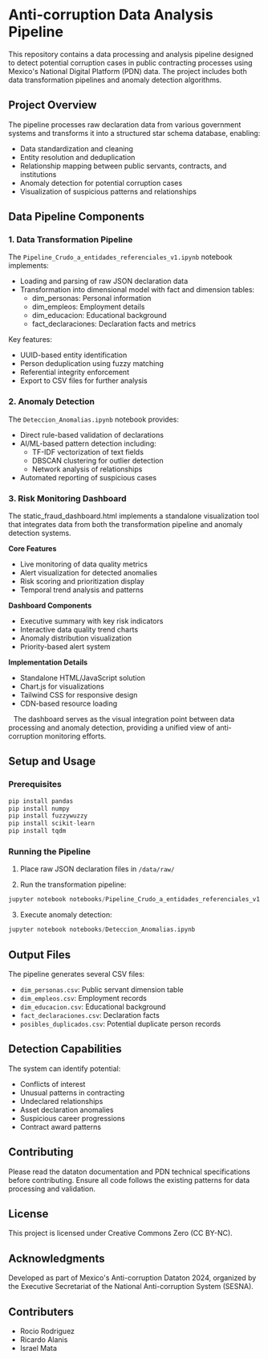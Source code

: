 # Anti-corruption Data Analysis Pipeline

This repository contains a data processing and analysis pipeline designed to detect potential corruption cases in public contracting processes using Mexico's National Digital Platform (PDN) data. The project includes both data transformation pipelines and anomaly detection algorithms.

## Project Overview

The pipeline processes raw declaration data from various government systems and transforms it into a structured star schema database, enabling:

- Data standardization and cleaning
- Entity resolution and deduplication
- Relationship mapping between public servants, contracts, and institutions  
- Anomaly detection for potential corruption cases
- Visualization of suspicious patterns and relationships

## Data Pipeline Components

### 1. Data Transformation Pipeline 

The `Pipeline_Crudo_a_entidades_referenciales_v1.ipynb` notebook implements:

- Loading and parsing of raw JSON declaration data
- Transformation into dimensional model with fact and dimension tables:
  - dim_personas: Personal information
  - dim_empleos: Employment details
  - dim_educacion: Educational background
  - fact_declaraciones: Declaration facts and metrics

Key features:
- UUID-based entity identification
- Person deduplication using fuzzy matching
- Referential integrity enforcement
- Export to CSV files for further analysis

### 2. Anomaly Detection

The `Deteccion_Anomalias.ipynb` notebook provides:

- Direct rule-based validation of declarations
- AI/ML-based pattern detection including:
  - TF-IDF vectorization of text fields
  - DBSCAN clustering for outlier detection
  - Network analysis of relationships
- Automated reporting of suspicious cases

### 3. Risk Monitoring Dashboard

The static_fraud_dashboard.html implements a standalone visualization tool that integrates data from both the transformation pipeline and anomaly detection systems.

**Core Features**
* Live monitoring of data quality metrics
* Alert visualization for detected anomalies
* Risk scoring and prioritization display
* Temporal trend analysis and patterns

**Dashboard Components**
* Executive summary with key risk indicators
* Interactive data quality trend charts
* Anomaly distribution visualization
* Priority-based alert system

**Implementation Details**
* Standalone HTML/JavaScript solution
* Chart.js for visualizations
* Tailwind CSS for responsive design
* CDN-based resource loading

⠀The dashboard serves as the visual integration point between data processing and anomaly detection, providing a unified view of anti-corruption monitoring efforts.

## Setup and Usage

### Prerequisites

```python
pip install pandas
pip install numpy 
pip install fuzzywuzzy
pip install scikit-learn
pip install tqdm
```

### Running the Pipeline

1. Place raw JSON declaration files in `/data/raw/`

2. Run the transformation pipeline:
```python
jupyter notebook notebooks/Pipeline_Crudo_a_entidades_referenciales_v1.ipynb
```

3. Execute anomaly detection:
```python
jupyter notebook notebooks/Deteccion_Anomalias.ipynb
```

## Output Files

The pipeline generates several CSV files:
- `dim_personas.csv`: Public servant dimension table
- `dim_empleos.csv`: Employment records
- `dim_educacion.csv`: Educational background
- `fact_declaraciones.csv`: Declaration facts
- `posibles_duplicados.csv`: Potential duplicate person records

## Detection Capabilities

The system can identify potential:
- Conflicts of interest
- Unusual patterns in contracting
- Undeclared relationships
- Asset declaration anomalies
- Suspicious career progressions
- Contract award patterns

## Contributing

Please read the dataton documentation and PDN technical specifications before contributing. Ensure all code follows the existing patterns for data processing and validation.

## License

This project is licensed under Creative Commons Zero (CC BY-NC).

## Acknowledgments

Developed as part of Mexico's Anti-corruption Dataton 2024, organized by the Executive Secretariat of the National Anti-corruption System (SESNA).

## Contributers

* Rocio Rodriguez
* Ricardo Alanis
* Israel Mata

